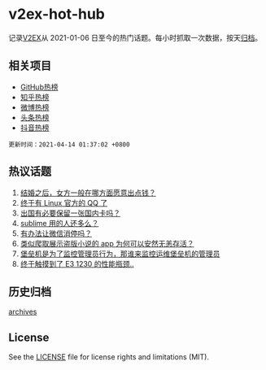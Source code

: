 # v2ex-hot-hub

 记录[V2EX](https://www.v2ex.com/)从 2021-01-06 日至今的热门话题。每小时抓取一次数据，按天[归档](archives)。
 
 ## 相关项目

- [GitHub热榜](https://github.com/snaildev/github-hot-hub)
- [知乎热榜](https://github.com/snaildev/zhihu-hot-hub)
- [微博热榜](https://github.com/snaildev/weibo-hot-hub)
- [头条热榜](https://github.com/snaildev/toutiao-hot-hub)
- [抖音热榜](https://github.com/snaildev/douyin-hot-hub)


 `更新时间：2021-04-14 01:37:02 +0800`

## 热议话题

1. [结婚之后，女方一般在哪方面愿意出点钱？](https://www.v2ex.com/t/770300)
1. [终于有 Linux 官方的 QQ 了](https://www.v2ex.com/t/770249)
1. [出国有必要保留一张国内卡吗？](https://www.v2ex.com/t/770241)
1. [sublime 用的人还多么？](https://www.v2ex.com/t/770310)
1. [有办法让微信消停吗？](https://www.v2ex.com/t/770239)
1. [类似爬取展示盗版小说的 app 为何可以安然无恙存活？](https://www.v2ex.com/t/770278)
1. [堡垒机是为了监控管理员行为，那谁来监控运维堡垒机的管理员](https://www.v2ex.com/t/770369)
1. [终于触摸到了 E3 1230 的性能瓶颈..](https://www.v2ex.com/t/770272)

## 历史归档

[archives](archives)

## License

See the [LICENSE](LICENSE) file for license rights and limitations (MIT).

